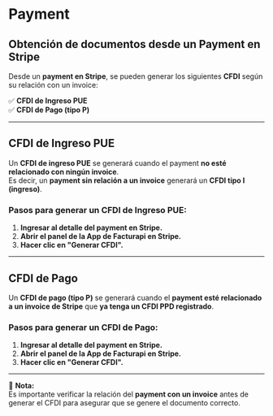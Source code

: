 # Payment

## Obtención de documentos desde un Payment en Stripe

Desde un **payment en Stripe**, se pueden generar los siguientes **CFDI** según su relación con un invoice:

✅ **CFDI de Ingreso PUE**  
✅ **CFDI de Pago (tipo P)**  

---

## **CFDI de Ingreso PUE**  
Un **CFDI de ingreso PUE** se generará cuando el payment **no esté relacionado con ningún invoice**.  
Es decir, un **payment sin relación a un invoice** generará un **CFDI tipo I (ingreso)**.

### **Pasos para generar un CFDI de Ingreso PUE:**  
1. **Ingresar al detalle del payment en Stripe.**  
2. **Abrir el panel de la App de Facturapi en Stripe.**  
3. **Hacer clic en "Generar CFDI".**  

---

## **CFDI de Pago**  
Un **CFDI de pago (tipo P)** se generará cuando el **payment esté relacionado a un invoice de Stripe** que **ya tenga un CFDI PPD registrado**.

### **Pasos para generar un CFDI de Pago:**  
1. **Ingresar al detalle del payment en Stripe.**  
2. **Abrir el panel de la App de Facturapi en Stripe.**  
3. **Hacer clic en "Generar CFDI".**  

---

📌 **Nota:**  
Es importante verificar la relación del **payment con un invoice** antes de generar el CFDI para asegurar que se genere el documento correcto.